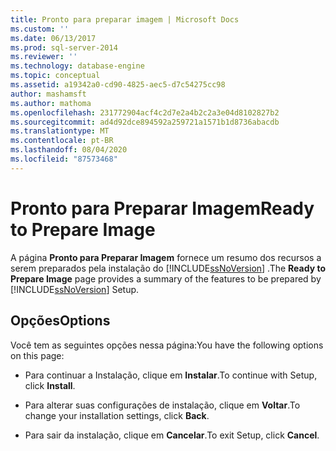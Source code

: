```yaml
---
title: Pronto para preparar imagem | Microsoft Docs
ms.custom: ''
ms.date: 06/13/2017
ms.prod: sql-server-2014
ms.reviewer: ''
ms.technology: database-engine
ms.topic: conceptual
ms.assetid: a19342a0-cd90-4825-aec5-d7c54275cc98
author: mashamsft
ms.author: mathoma
ms.openlocfilehash: 231772904acf4c2d7e2a4b2c2a3e04d8102827b2
ms.sourcegitcommit: ad4d92dce894592a259721a1571b1d8736abacdb
ms.translationtype: MT
ms.contentlocale: pt-BR
ms.lasthandoff: 08/04/2020
ms.locfileid: "87573468"
---
```

# <a name="ready-to-prepare-image"></a><span data-ttu-id="4fa8c-102">Pronto para Preparar Imagem</span><span class="sxs-lookup"><span data-stu-id="4fa8c-102">Ready to Prepare Image</span></span>
  <span data-ttu-id="4fa8c-103">A página **Pronto para Preparar Imagem** fornece um resumo dos recursos a serem preparados pela instalação do [!INCLUDE[ssNoVersion](../../includes/ssnoversion-md.md)] .</span><span class="sxs-lookup"><span data-stu-id="4fa8c-103">The **Ready to Prepare Image** page provides a summary of the features to be prepared by [!INCLUDE[ssNoVersion](../../includes/ssnoversion-md.md)] Setup.</span></span>  
  
## <a name="options"></a><span data-ttu-id="4fa8c-104">Opções</span><span class="sxs-lookup"><span data-stu-id="4fa8c-104">Options</span></span>  
 <span data-ttu-id="4fa8c-105">Você tem as seguintes opções nessa página:</span><span class="sxs-lookup"><span data-stu-id="4fa8c-105">You have the following options on this page:</span></span>  
  
-   <span data-ttu-id="4fa8c-106">Para continuar a Instalação, clique em **Instalar**.</span><span class="sxs-lookup"><span data-stu-id="4fa8c-106">To continue with Setup, click **Install**.</span></span>  
  
-   <span data-ttu-id="4fa8c-107">Para alterar suas configurações de instalação, clique em **Voltar**.</span><span class="sxs-lookup"><span data-stu-id="4fa8c-107">To change your installation settings, click **Back**.</span></span>  
  
-   <span data-ttu-id="4fa8c-108">Para sair da instalação, clique em **Cancelar**.</span><span class="sxs-lookup"><span data-stu-id="4fa8c-108">To exit Setup, click **Cancel**.</span></span>  
  
  
